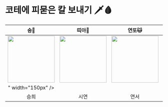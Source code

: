 # 코테에 피묻은 칼 보내기 🗡🩸

| 숭🐒 | 띠아🐣 | 연또🐱 | 비니🐹 | 짐니🐰 |
| :---: | :---: | :---: | :---: | :---: |
| <img src="https://user-images.githubusercontent.com/81505421/231646330-7721ecc9-6624-410c-a640-5ba7cb2431fa.JPG" width="150px"/> |<img src="https://user-images.githubusercontent.com/121157847/231667771-380dd195-f686-412f-bfe2-f217f7faae4c.JPG" width="150px" /> | <img src="https://user-images.githubusercontent.com/77691829/231671852-ba297bcf-74f2-48a4-aaa1-d79083536b0f.jpg" width="150px" /> | <img src="https://user-images.githubusercontent.com/65286685/231739903-534a651f-b371-4ffa-88bb-e3eb3ae53b7b.png" width="150px" /> | <img src="https://user-images.githubusercontent.com/92876819/232283318-642e6446-7063-4a84-96c9-1914f1ba1e92.png" width="150px"/>
" width="150px" /> |
| 승희 | 시연 | 연서 | 은빈 | 지민 |
